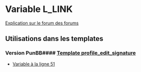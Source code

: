 # Variable L_LINK
[Explication sur le forum des forums](http://forum.forumactif.com/t294113-listing-des-variables#L_LINK)
## Utilisations dans les templates
### Version PunBB#### [Template profile_edit_signature](punbb/profile_edit_signature.md)
* [Variable à la ligne 51](../punbb/profile_edit_signature.tpl#L51)
